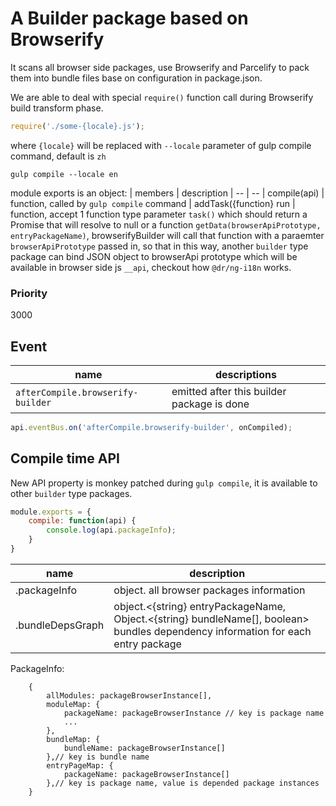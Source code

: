 A Builder package based on Browserify
======

It scans all browser side packages, use Browserify and Parcelify to pack them into bundle files base on configuration in package.json.

We are able to deal with special `require()` function call during Browserify build transform phase.

```javascript
require('./some-{locale}.js');
```
where `{locale}` will be replaced with `--locale` parameter of gulp compile command, default is `zh`
```
gulp compile --locale en
```


module exports is an object:
| members | description
| -- | --
| compile(api) | function, called by `gulp compile` command
| addTask({function} run | function, accept 1 function type parameter `task()` which should return a Promise that will resolve to null or a function `getData(browserApiPrototype, entryPackageName)`, browserifyBuilder will call that function with a paraemter `browserApiPrototype` passed in, so that in this way, another `builder` type package can bind JSON object to browserApi prototype which will be available in browser side js `__api`, checkout how `@dr/ng-i18n` works.

### Priority
3000


Event
----------
| name | descriptions
| -- | --
| `afterCompile.browserify-builder` | emitted after this builder package is done

```javascript
api.eventBus.on('afterCompile.browserify-builder', onCompiled);
```

Compile time API
-----------

New API property is monkey patched during `gulp compile`, it is available to other `builder` type packages.

```javascript
module.exports = {
	compile: function(api) {
		console.log(api.packageInfo);
	}
}

```

| name | description
| -- | --
| .packageInfo | object.<PackageInfo> all browser packages information
| .bundleDepsGraph | object.<{string} entryPackageName, Object.<{string} bundleName[], boolean> bundles dependency information for each entry package

PackageInfo:
```
	{
		allModules: packageBrowserInstance[],
		moduleMap: {
			packageName: packageBrowserInstance // key is package name
			...
		},
		bundleMap: {
			bundleName: packageBrowserInstance[]
		},// key is bundle name
		entryPageMap: {
			packageName: packageBrowserInstance[]
		},// key is package name, value is depended package instances
	}
```
